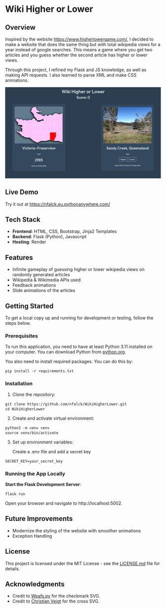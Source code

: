# Wiki Higher or Lower

## Overview

Inspired by the website https://www.higherlowergame.com/, I decided to make a website that does the same thing but with total wikipedia views for a year instead of google searches. This means a game where you get two articles and you guess whether the second article has higher or lower views.

Through this project, I refined my Flask and JS knowledge, as well as making API requests. I also learned to parse XML and make CSS animations.

<img src="demo.png">

## Live Demo

Try it out at https://nfalck.eu.pythonanywhere.com/


## Tech Stack

- **Frontend**: HTML, CSS, Bootstrap, Jinja2 Templates
- **Backend**: Flask (Python), Javascript
- **Hosting**: Render

## Features

- Infinite gameplay of guessing higher or lower wikipedia views on randomly generated articles
- Wikipedia & Wikimedia APIs used
- Feedback animations
- Slide animations of the articles

## Getting Started
To get a local copy up and running for development or testing, follow the steps below.

### Prerequisites

To run this application, you need to have at least Python 3.11 installed on your computer. You can download Python from [python.org](https://www.python.org/downloads/).

You also need to install required packages. You can do this by:

```shell
pip install -r requirements.txt
```

### Installation

1. Clone the repository:
```shell
git clone https://github.com/nfalck/WikiHigherLower.git
cd WikiHigherLower
```

2. Create and activate virtual environment:
```shell
python3 -m venv venv
source venv/bin/activate
```

3. Set up environment variables:

    Create a .env file and add a secret key

```
SECRET_KEY=your_secret_key
```

### Running the App Locally
**Start the Flask Development Server**:
```shell
flask run
```
Open your browser and navigate to http://localhost:5002.

## Future Improvements

- Modernize the styling of the website with smoother animations
- Exception Handling

## License

This project is licensed under the MIT License - see the [LICENSE.md](LICENSE.md) file for details.

## Acknowledgments
- Credit to [Weafs.py](https://stackoverflow.com/questions/26558916/draw-a-check-mark-css-animation-from-left-down-to-right-up) for the checkmark SVG.
- Credit to [Christian Veigt](https://www.svgviewer.dev/s/424940/cross) for the cross SVG.
